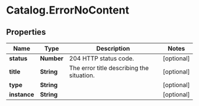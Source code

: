 # Catalog.ErrorNoContent

## Properties
Name | Type | Description | Notes
------------ | ------------- | ------------- | -------------
**status** | **Number** | 204 HTTP status code.  | [optional] 
**title** | **String** | The error title describing the situation. | [optional] 
**type** | **String** |  | [optional] 
**instance** | **String** |  | [optional] 
